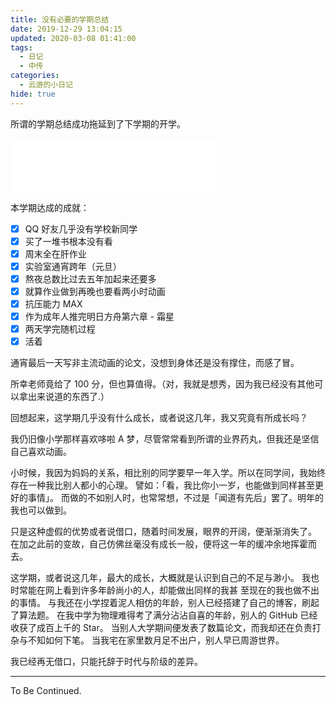 ```yaml
---
title: 没有必要的学期总结
date: 2019-12-29 13:04:15
updated: 2020-03-08 01:41:00
tags:
  - 日记
  - 中传
categories:
  - 云游的小日记
hide: true
---
```


所谓的学期总结成功拖延到了下学期的开学。

<!-- more -->

<iframe frameborder="no" border="0" marginwidth="0" marginheight="0" width=330 height=86 src="//music.163.com/outchain/player?type=2&id=22736710&auto=1&height=66"></iframe>

本学期达成的成就：

- [x] QQ 好友几乎没有学校新同学
- [x] 买了一堆书根本没有看
- [x] 周末全在肝作业
- [x] 实验室通宵跨年（元旦）
- [x] 熬夜总数比过去五年加起来还要多
- [x] 就算作业做到再晚也要看两小时动画
- [x] 抗压能力 MAX
- [x] 作为成年人推完明日方舟第六章 - 霜星
- [x] 两天学完随机过程
- [x] 活着

通宵最后一天写非主流动画的论文，没想到身体还是没有撑住，而感了冒。

所幸老师竟给了 100 分，但也算值得。（对，我就是想秀，因为我已经没有其他可以拿出来说道的东西了.）

回想起来，这学期几乎没有什么成长，或者说这几年，我又究竟有所成长吗？

我仍旧像小学那样喜欢哆啦 A 梦，尽管常常看到所谓的业界药丸，但我还是坚信自己喜欢动画。

小时候，我因为妈妈的关系，相比别的同学要早一年入学。所以在同学间，我始终存在一种我比别人都小的心理。
譬如：「看，我比你小一岁，也能做到同样甚至更好的事情」。
而做的不如别人时，也常常想，不过是「闻道有先后」罢了。明年的我也可以做到。

只是这种虚假的优势或者说借口，随着时间发展，眼界的开阔，便渐渐消失了。
在加之此前的变故，自己仿佛丝毫没有成长一般，便将这一年的缓冲余地挥霍而去。

这学期，或者说这几年，最大的成长，大概就是认识到自己的不足与渺小。
我也时常能在网上看到许多年龄尚小的人，却能做出同样的我甚 至现在的我也做不出的事情。
与我还在小学捏着泥人相仿的年龄，别人已经搭建了自己的博客，刷起了算法题。
在我中学为物理难得考了满分沾沾自喜的年龄，别人的 GitHub 已经收获了成百上千的 Star。
当别人大学期间便发表了数篇论文，而我却还在负责打杂与不知如何下笔。
当我宅在家里数月足不出户，别人早已周游世界。

我已经再无借口，只能托辞于时代与阶级的差异。

---

To Be Continued.
